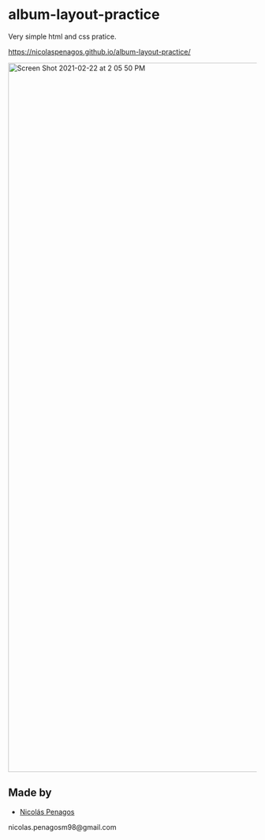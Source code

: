 # album-layout-practice
Very simple html and css pratice.

https://nicolaspenagos.github.io/album-layout-practice/

<img width="1436" alt="Screen Shot 2021-02-22 at 2 05 50 PM" src="https://user-images.githubusercontent.com/47872252/108756918-29263700-7517-11eb-8f23-18b4b5b08d08.png">


## Made by
  <ul>
  <li><div><a href="https://github.com/nicolaspenagos" title="Nicolas Penagos">Nicolás Penagos</a>   </div></li>
  </ul> 
     <p>   nicolas.penagosm98@gmail.com </p>
